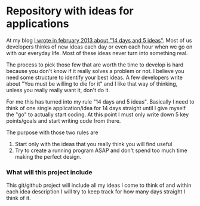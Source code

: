 Repository with ideas for applications
======================================
At my blog [I wrote in february 2013 about "14 days and 5
ideas"](http://www.chho.se/2013/02/17/you-must-be-willing-to-die-for-it/).
Most of us developers thinks of new ideas each day or even each hour when we go on
with our everyday life. Most of these ideas never turn into something real.

The process to pick those few that are worth the time to develop is hard
because you don't know if it really solves a problem or not. I believe you need
some structure to identify your best ideas. A few developers write about
"You must be willing to die for it" and I like that way of thinking, unless
you really really want it, don't do it.

For me this has turned into my rule "14 days and 5 ideas". Basically I need to
think of one single application/idea for 14 days straight until I give myself
the "go" to actually start coding. At this point I must only write down 5 key
points/goals and start writing code from there.

The purpose with those two rules are
  1. Start only with the ideas that you really think you will find useful
  2. Try to create a running program ASAP and don't spend too much time making
the perfect design.

### What will this project include
This git/github project will include all my ideas I come to think of and within
each idea description I will try to keep track for how many days straight I
think of it.

